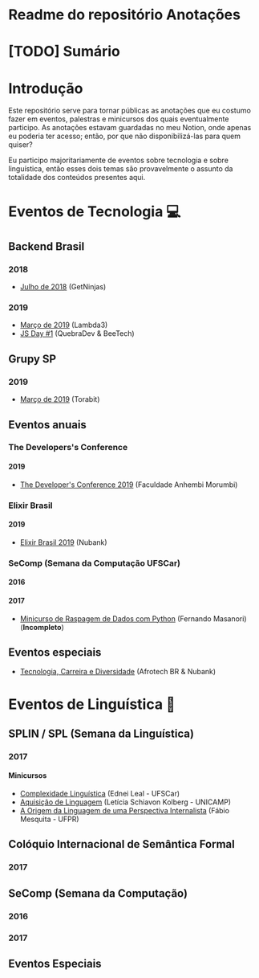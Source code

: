 # Readme do repositório Anotações

# [TODO] Sumário

# Introdução

Este repositório serve para tornar públicas as anotações que eu costumo fazer em eventos, palestras e minicursos dos quais eventualmente participo. As anotações estavam guardadas no meu Notion, onde apenas eu poderia ter acesso; então, por que não disponibilizá-las para quem quiser? 

Eu participo majoritariamente de eventos sobre tecnologia e sobre linguística, então esses dois temas são provavelmente o assunto da totalidade dos conteúdos presentes aqui.


# Eventos de Tecnologia 💻

## Backend Brasil

### 2018

* [Julho de 2018](https://github.com/guiemi-learning-center/anotacoes/blob/master/eventos_tech/backend_brasil/2018/07_08_2018_getninjas.md) (GetNinjas)

### 2019

* [Março de 2019](https://github.com/guiemi-learning-center/anotacoes/blob/master/eventos_tech/backend_brasil/2019/03_04_lambda3.md) (Lambda3)
* [JS Day #1](https://github.com/guiemi-learning-center/anotacoes/blob/master/eventos_tech/backend_brasil/2019/04_13_2019_beetech.md) (QuebraDev & BeeTech)

## Grupy SP

### 2019

* [Março de 2019](https://github.com/guiemi-learning-center/anotacoes/blob/master/eventos_tech/grupy_sp/2019/03_13_2019_torabit/grupy_torabit.md) (Torabit)

## Eventos anuais
### The Developers's Conference

#### 2019

* [The Developer's Conference 2019](https://github.com/guiemi-learning-center/anotacoes/blob/master/eventos_tech/eventos_anuais/TDC_2019.md) (Faculdade Anhembi Morumbi)

### Elixir Brasil

#### 2019

* [Elixir Brasil 2019](https://github.com/guiemi-learning-center/anotacoes/blob/master/eventos_tech/eventos_anuais/elixir_brasil_2019.md) (Nubank)

### SeComp (Semana da Computação UFSCar)

#### 2016

#### 2017

* [Minicurso de Raspagem de Dados com Python](https://github.com/guiemi-learning-center/anotacoes/blob/master/eventos_tech/eventos_anuais/secomp/2017/raspagem_dados.md) (Fernando Masanori) (**Incompleto**)

## Eventos especiais

* [Tecnologia, Carreira e Diversidade](https://github.com/guiemi-learning-center/anotacoes/blob/master/eventos_tech/eventos_especiais/diversidade_nubank.md) (Afrotech BR & Nubank)

# Eventos de Linguística 🦎

## SPLIN / SPL (Semana da Linguística)

### 2017

#### Minicursos

* [Complexidade Linguística](https://github.com/guiemi-learning-center/anotacoes/blob/master/eventos_linguistica/splin_spl/2017/minicursos/complexidade_linguistica.md) (Ednei Leal - UFSCar)
* [Aquisição de Linguagem](https://github.com/guiemi-learning-center/anotacoes/blob/master/eventos_linguistica/splin_spl/2017/minicursos/aquisicao_linguagem.md) (Letícia Schiavon Kolberg - UNICAMP)
* [A Origem da Linguagem de uma Perspectiva Internalista](https://github.com/guiemi-learning-center/anotacoes/blob/master/eventos_linguistica/splin_spl/2017/minicursos/origem_linguagem.md) (Fábio Mesquita - UFPR)

## Colóquio Internacional de Semântica Formal

### 2017

## SeComp (Semana da Computação)

### 2016

### 2017

## Eventos Especiais



